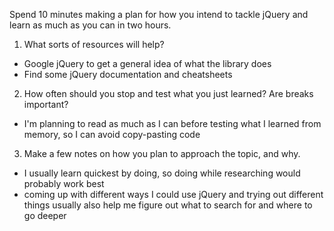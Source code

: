 Spend 10 minutes making a plan for how you intend to tackle jQuery and learn as much as you can in two hours. 

1. What sorts of resources will help? 
 
 * Google jQuery to get a general idea of what the library does
 * Find some jQuery documentation and cheatsheets

2. How often should you stop and test what you just learned? Are breaks important? 

* I'm planning to read as much as I can before testing what I learned from memory, so I can avoid copy-pasting code

3. Make a few notes on how you plan to approach the topic, and why.

* I usually learn quickest by doing, so doing while researching would probably work best
* coming up with different ways I could use jQuery and trying out different things usually also help me figure out what to search for and where to go deeper